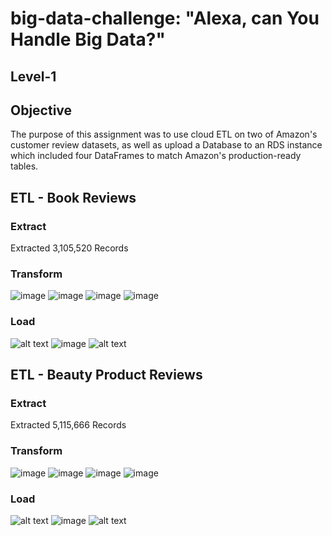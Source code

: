 # big-data-challenge: "Alexa, can You Handle Big Data?"
## Level-1

## Objective 
The purpose of this assignment was to use cloud ETL on two of Amazon's customer review datasets, as well as upload a Database to an RDS instance which included four DataFrames to match Amazon's production-ready tables.


## ETL - Book Reviews
### Extract
Extracted 3,105,520 Records

### Transform
![image](level-1/images/book_review.png)
![image](level-1/images/book_product.png)
![image](level-1/images/book_customer.png)
![image](level-1/images/book_vine.png)

### Load

![alt text](level-1/images/pet_products_db_schema.png)
![image](https://user-images.githubusercontent.com/98370960/191398614-91ec0791-6dc4-41c5-a299-813d17644180.png)
![alt text](level-1/images/pet_prod_review_id_table_query.png)

## ETL - Beauty Product Reviews
### Extract
Extracted 5,115,666 Records

### Transform
![image](level-1/images/book_review.png)
![image](level-1/images/book_product.png)
![image](level-1/images/book_customer.png)
![image](level-1/images/book_vine.png)

### Load

![alt text](level-1/images/pet_products_db_schema.png)
![image](https://user-images.githubusercontent.com/98370960/191398614-91ec0791-6dc4-41c5-a299-813d17644180.png)
![alt text](level-1/images/pet_prod_review_id_table_query.png)
